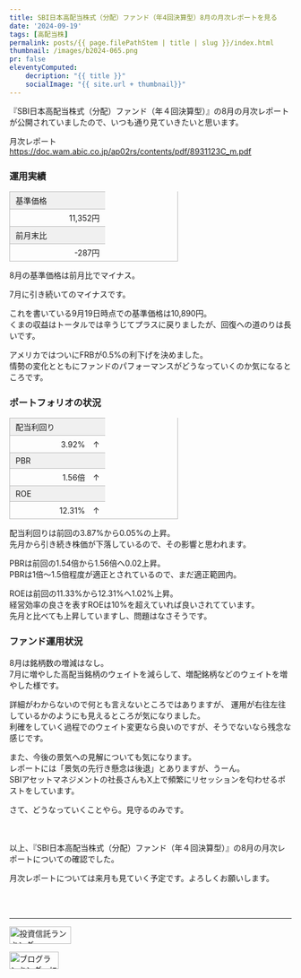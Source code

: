```yaml
---
title: SBI日本高配当株式（分配）ファンド（年4回決算型）8月の月次レポートを見る
date: '2024-09-19'
tags: [高配当株]
permalink: posts/{{ page.filePathStem | title | slug }}/index.html
thumbnail: /images/b2024-065.png
pr: false
eleventyComputed:
    decription: "{{ title }}"
    socialImage: "{{ site.url + thumbnail}}"
---
```


『SBI日本高配当株式（分配）ファンド（年４回決算型）』の8月の月次レポートが公開されていましたので、いつも通り見ていきたいと思います。


月次レポート
<a href="https://doc.wam.abic.co.jp/ap02rs/contents/pdf/8931123C_m.pdf">https://doc.wam.abic.co.jp/ap02rs/contents/pdf/8931123C_m.pdf</a>


### 運用実績

<div class="table-col2">
    <div>基準価格</div><div>11,352円</div>
    <div>前月末比</div><div>-287円</div>
</div>

8月の基準価格は前月比でマイナス。<br/>

7月に引き続いてのマイナスです。

これを書いている9月19日時点での基準価格は10,890円。<br/>
くまの収益はトータルでは辛うじてプラスに戻りましたが、回復への道のりは長いです。<br/>

アメリカではついにFRBが0.5%の利下げを決めました。<br/>
情勢の変化とともにファンドのパフォーマンスがどうなっていくのか気になるところです。


### ポートフォリオの状況

<div class="table-col2">
    <div>配当利回り</div><div>3.92%　↑</div>
    <div>PBR</div><div>1.56倍　↑</div>
    <div>ROE</div><div>12.31%　↑</div>
</div>

配当利回りは前回の3.87%から0.05%の上昇。<br/>
先月から引き続き株価が下落しているので、その影響と思われます。

PBRは前回の1.54倍から1.56倍へ0.02上昇。<br/>
PBRは1倍～1.5倍程度が適正とされているので、まだ適正範囲内。

ROEは前回の11.33%から12.31%へ1.02%上昇。<br/>
経営効率の良さを表すROEは10%を超えていれば良いされてています。<br/>
先月と比べても上昇していますし、問題はなさそうです。


### ファンド運用状況

8月は銘柄数の増減はなし。<br/>
7月に増やした高配当銘柄のウェイトを減らして、増配銘柄などのウェイトを増やした様です。

詳細がわからないので何とも言えないところではありますが、
運用が右往左往しているかのようにも見えるところが気になりました。<br/>
利確をしていく過程でのウェイト変更なら良いのですが、そうでないなら残念な感じです。

また、今後の景気への見解についても気になります。<br/>
レポートには「景気の先行き懸念は後退」とありますが、うーん。<br/>
SBIアセットマネジメントの社長さんもX上で頻繁にリセッションを匂わせるポストをしています。<br/>

さて、どうなっていくことやら。見守るのみです。

<br/>
<br/>
以上、『SBI日本高配当株式（分配）ファンド（年４回決算型）』の8月の月次レポートについての確認でした。



月次レポートについては来月も見ていく予定です。よろしくお願いします。

<br/>
<br/>
<hr/>




<a href="https://blog.with2.net/link/?id=2111205&cid=2009" title="投資信託ランキング"><img alt="投資信託ランキング" width="110" height="31" src="https://blog.with2.net/img/banner/c/banner_1/br_c_2009_1.gif"></a>

<a href="https://blogmura.com/ranking/in?p_cid=11188911" target="_blank"><img src="https://b.blogmura.com/88_31.gif" width="88" height="31" border="0" alt="ブログランキング・にほんブログ村へ" /></a>


<style>
    .table-col2 {
        display: flex;
        flex-wrap: wrap;
        border-style: solid;
        border-width: 0 1px 1px 0;
        border-color: #bbb;
        margin-top: 1rem;
        width: 300px;
    }
    .table-col2 div {
        border-style: solid;
        border-width: 1px 0 0 1px;
        border-color: #bbb;
        padding: 5px 10px;
    }
    .table-col2 div:nth-child(odd) {
        width: 150px;
        background: #f0f0f0;
    }
    .table-col2 div:nth-child(even) {
        width: calc(100% - 150px);
        text-align: right;
    }
    .table-col2.fund-op {
        width: 700px;
    }
    .table-col2.fund-op div {
        text-align: left;
    }    
</style>
